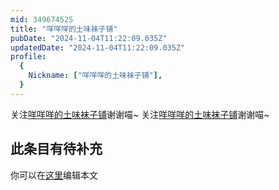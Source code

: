 ```yaml
---
mid: 349674525
title: "咩咩咩的土味袜子铺"
pubDate: "2024-11-04T11:22:09.035Z"
updatedDate: "2024-11-04T11:22:09.035Z"
profile:
  {
    Nickname: ["咩咩咩的土味袜子铺"],
  }
---
```


关注[咩咩咩的土味袜子铺](https://space.bilibili.com/349674525)谢谢喵~ 关注[咩咩咩的土味袜子铺](https://space.bilibili.com/349674525)谢谢喵~

## 此条目有待补充
你可以在[这里](https://github.com/Yuhanawa/VTuber.ICU/edit/master/src/content/v/咩咩咩的土味袜子铺/index.md)编辑本文
